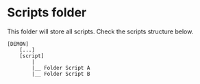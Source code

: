 # Scripts folder #

This folder will store all scripts. Check the scripts structure below.

```
[DEMON]
	[...]
	[script]
		|
		|__ Folder Script A
		|__ Folder Script B
```